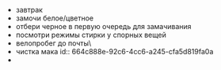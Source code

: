 - завтрак
- замочи белое/цветное
- отбери черное в первую очередь для замачивания
- посмотри режимы стирки у спорных вещей
- велопробег до почты\
- чистка мака
  id:: 664c888e-92c6-4cc6-a245-cfa5d819fa0a
-
